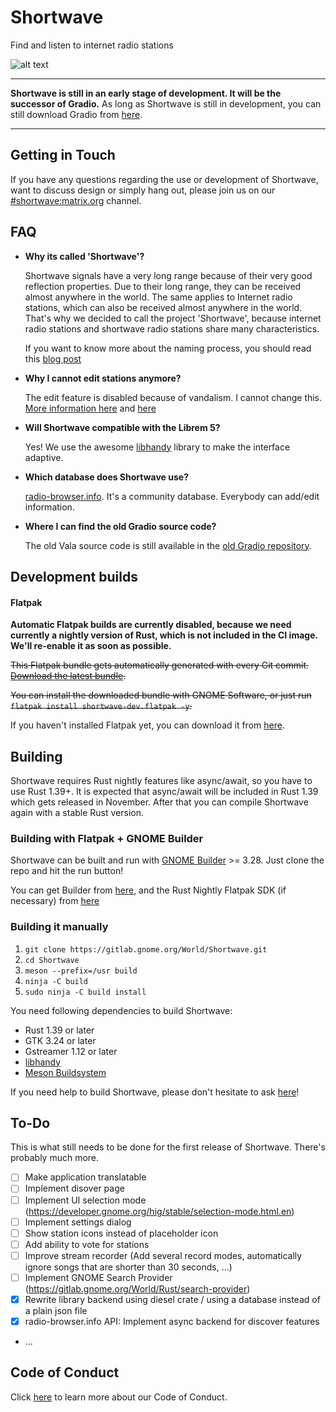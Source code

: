 # Shortwave
Find and listen to internet radio stations

![alt text](https://gitlab.gnome.org/World/Shortwave/raw/master/data/icons/hicolor/scalable/apps/de.haeckerfelix.Shortwave.svg "Logo")

___
**Shortwave is still in an early stage of development. It will be the successor of Gradio.**
As long as Shortwave is still in development, you can still download Gradio from [here](https://flathub.org/apps/details/de.haeckerfelix.gradio).
___

## Getting in Touch
If you have any questions regarding the use or development of Shortwave,
want to discuss design or simply hang out, please join us on our [#shortwave:matrix.org](https://matrix.to/#/#shortwave:matrix.org) channel.

## FAQ
- **Why its called 'Shortwave'?**

    Shortwave signals have a very long range because of their very good reflection properties. 
Due to their long range, they can be received almost anywhere in the world. 
The same applies to Internet radio stations, which can also be received almost anywhere in the world.
That's why we decided to call the project 'Shortwave', because internet radio stations and shortwave radio stations share many characteristics.

    If you want to know more about the naming process, you should read this [blog post](https://blogs.gnome.org/tbernard/2019/04/26/naming-your-app/)

- **Why I cannot edit stations anymore?**

    The edit feature is disabled because of vandalism. I cannot change this. [More information here](http://www.radio-browser.info/gui/#/) and [here](https://github.com/segler-alex/radiobrowser-api/issues/39)

- **Will Shortwave compatible with the Librem 5?**

    Yes! We use the awesome [libhandy](https://source.puri.sm/Librem5/libhandy) library to make the interface adaptive.

- **Which database does Shortwave use?**

    [radio-browser.info](http://www.radio-browser.info/gui/#/). It's a community database. Everybody can add/edit information.

- **Where I can find the old Gradio source code?**

    The old Vala source code is still available in the [old Gradio repository](https://github.com/haecker-felix/Gradio). 

## Development builds

#### Flatpak
**Automatic Flatpak builds are currently disabled, because we need currently a nightly version of Rust, which is not included in the CI image. We'll re-enable it as soon as possible.**

~~This Flatpak bundle gets automatically generated with every Git commit. 
[Download the latest bundle](https://gitlab.gnome.org/World/Shortwave/-/jobs/artifacts/master/download?job=flatpak).~~

~~You can install the downloaded bundle with GNOME Software, or just run `flatpak install shortwave-dev.flatpak -y`.~~

If you haven't installed Flatpak yet, you can download it from [here](https://flatpak.org/setup/).

## Building
Shortwave requires Rust nightly features like async/await, so you have to use Rust 1.39+. 
It is expected that async/await will be included in Rust 1.39 which gets released in November. 
After that you can compile Shortwave again with a stable Rust version.

### Building with Flatpak + GNOME Builder
Shortwave can be built and run with [GNOME Builder](https://wiki.gnome.org/Apps/Builder) >= 3.28.
Just clone the repo and hit the run button!

You can get Builder from [here](https://wiki.gnome.org/Apps/Builder/Downloads), and the Rust Nightly Flatpak SDK (if necessary) from [here](https://gitlab.gnome.org/snippets/844)

### Building it manually
1. `git clone https://gitlab.gnome.org/World/Shortwave.git`
2. `cd Shortwave`
3. `meson --prefix=/usr build`
4. `ninja -C build`
5. `sudo ninja -C build install`

You need following dependencies to build Shortwave:
- Rust 1.39 or later
- GTK 3.24 or later
- Gstreamer 1.12 or later
- [libhandy](https://source.puri.sm/Librem5/libhandy)
- [Meson Buildsystem](https://mesonbuild.com/)

If you need help to build Shortwave, please don't hesitate to ask [here](https://matrix.to/#/#shortwave:matrix.org)!

## To-Do
This is what still needs to be done for the first release of Shortwave. There's probably much more.

- [ ] Make application translatable
- [ ] Implement disover page
- [ ] Implement UI selection mode (https://developer.gnome.org/hig/stable/selection-mode.html.en)
- [ ] Implement settings dialog
- [ ] Show station icons instead of placeholder icon
- [ ] Add ability to vote for stations
- [ ] Improve stream recorder (Add several record modes, automatically ignore songs that are shorter than 30 seconds, ...)
- [ ] Implement GNOME Search Provider (https://gitlab.gnome.org/World/Rust/search-provider)
- [x] Rewrite library backend using diesel crate / using a database instead of a plain json file
- [x] radio-browser.info API: Implement async backend for discover features
- ...

## Code of Conduct
Click [here](https://gitlab.gnome.org/World/Shortwave/blob/master/CODE_OF_CONDUCT.md) to learn more about our Code of Conduct.
